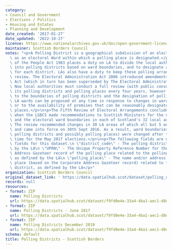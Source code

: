```yaml
---
category:
- Council and Government
- Elections / Politics
- Housing and Estates
- Planning and Development
date_created: '2017-01-27'
date_updated: '2022-10-27'
license: https://www.nationalarchives.gov.uk/doc/open-government-licence/version/3/
maintainer: Scottish Borders Council
notes: "<p>A Polling District is a geographical subdivision of an electoral area such\
  \ as an electoral Ward within which a polling place is designated.</p>\n<p>The Representation\
  \ of the People Act 1983 places a duty on LA to divide the local authority area\
  \ into polling districts based on ward boundaries, and to designate a polling place\
  \ for each district. LAs also have a duty to keep these polling arrangements under\
  \ review. The Electoral Administration Act 2006 introduced amendments to the 1983\
  \ Act (which in turn has been superseded by The Electoral Administration Act 2013).\
  \ Now local authorities must conduct a full review (with public consultation) of\
  \ its polling districts and polling places every four years, however adjustments\
  \ to the boundaries of polling districts and the designation of polling places within\
  \ LA wards can be proposed at any time in response to changes in ward boundaries\
  \ or to the availability of premises that can be reasonably designated as polling\
  \ places.</p>\n<p>The Fifth Review of Electoral Arrangements concluded in May 2016\
  \ when the LGBCS made recommendations to Scottish Ministers for the number of Councillors\
  \ and the electoral ward boundaries in each of Scotland's 32 local authorities.\
  \ The review recommended changes in 30 LA areas of which all but 5 were accepted\
  \ and came into force on 30th Sept 2016. As a result, ward boundaries (and therefore\
  \ polling districts and possibly polling places) were changed after this date in\
  \ time for the May 2017 elections.</p>\n<p>The following fields are now MANDATORY\
  \ fields for this dataset.\n \"district_code\" - The polling district code, as defined\
  \ by the LA\n \"UPRN\" - The Unique Property Reference Number for the Corporate\
  \ Address Gazeteer record of the polling place related to the polling district,\
  \ as defined by the LA\n \"polling_place\" - The name and/or address of the polling\
  \ place (based on the Corporate Address Gazeteer record) related to the polling\
  \ district, as defined by the LA</p>"
organization: Scottish Borders Council
original_dataset_link: ' https://data.spatialhub.scot/dataset/polling_districts-sb'
records: null
resources:
- format: ZIP
  name: Polling Districts
  url: https://data.spatialhub.scot/dataset/f9fd0e4e-33a4-4ba1-aec1-d8dedf2b3a30/resource/139db613-b1bb-488d-bc67-37a94b147913/download/bound_polling_districts.zip
- format: ZIP
  name: Polling Districts - June 2017
  url: https://data.spatialhub.scot/dataset/f9fd0e4e-33a4-4ba1-aec1-d8dedf2b3a30/resource/89071d78-de9a-4326-8a9c-7ead81ae758a/download/boundpollingdistrictsjune2017.zip
- format: ZIP
  name: Polling Districts December 2019
  url: https://data.spatialhub.scot/dataset/f9fd0e4e-33a4-4ba1-aec1-d8dedf2b3a30/resource/9c97d8f1-9dda-48e8-a128-987a8f6fc48f/download/polling_dist.shp.zip
schema: default
title: Polling Districts - Scottish Borders
---
```

